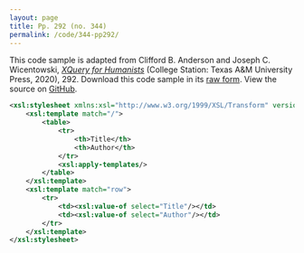 ```yaml
---
layout: page
title: Pp. 292 (no. 344)
permalink: /code/344-pp292/
---
```


This code sample is adapted from Clifford B. Anderson and Joseph C. Wicentowski, 
[_XQuery for Humanists_](/) (College Station: Texas A&M University Press, 2020), 292. 
Download this code sample in its [raw form](/code/344-pp292/344-pp292.xml).
View the source on [GitHub](https://github.com/coding4humanists/xquery4humanists/blob/master/code/344-pp292/344-pp292.xml).

```xml
<xsl:stylesheet xmlns:xsl="http://www.w3.org/1999/XSL/Transform" version="2.0">
    <xsl:template match="/">
        <table>
            <tr>
                <th>Title</th>
                <th>Author</th>
            </tr>
            <xsl:apply-templates/>
        </table>
    </xsl:template>
    <xsl:template match="row">
        <tr>
            <td><xsl:value-of select="Title"/></td>
            <td><xsl:value-of select="Author"/></td>
        </tr>
    </xsl:template>
</xsl:stylesheet>
```  
